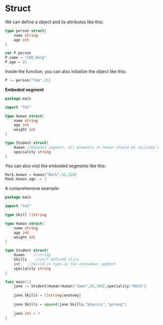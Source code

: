 # Struct

We can define a object and its attributes like this:

```go
type person struct{
    name string
    age int
}

var P person
P.name = "CAO_Heng"
P.age = 25
```

Inside the function, you can also initialize the object like this:

```go
P := person{"Tom",25}
```

**Embeded segment**

```go
package main

import "fmt"

type Human struct{
    name string
    age int
    weight int
}

type Student struct{
    Human //Embeded segment, all elements in Human should be included here
    speciality string
}

```

You can also visit the embeded segments like this:

```go
Mark.Human = Human{"Mark",55,220}
Maek.Human.age -= 1
```

A comprehensive example:

```go
package main

import "fmt"

type Skill []string

type Human struct{
    name string
    age int
    weight int
}

type Student struct{
    Human    //string
    Skills    //self-defined slice
    int    //build-in type as the anonymous segment
    speciality string
}

func main(){
    jane := Student{Human:Human{"Jane",35,100},speciality:"Math"}
    
    jane.Skills = []string{anatomy}
    
    jane.Skills = append(jane.Skills,"physics","golang")
    
    jane.int = 3
}
```



